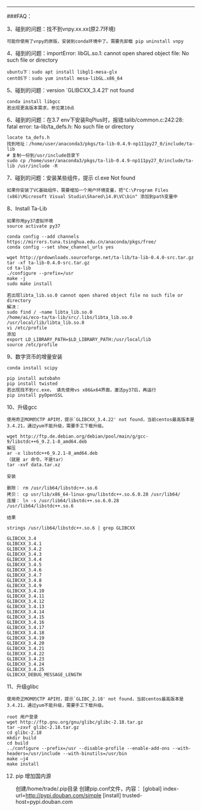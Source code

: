 
--------------------------------------------------------------------------------------------
###FAQ：

3、碰到的问题：找不到vnpy.xx.xx(原2.7环境)

    可能你使用了vnpy的原版，安装到conda环境中了。需要先卸载 pip uninstall vnpy


4、碰到的问题：importError: libGL.so.1: cannot open shared object file: No such file or directory

    ubuntu下：sudo apt install libgl1-mesa-glx
    centOS下：sudo yum install mesa-libGL.x86_64

5、碰到的问题：version `GLIBCXX_3.4.21' not found

    conda install libgcc
    若出现更高版本需求，参见第10点

6、碰到的问题：在3.7 env下安装RqPlus时，报错:talib/common.c:242:28: fatal error: ta-lib/ta_defs.h: No such file or directory

    locate ta_defs.h
    找到地址：/home/user/anaconda3/pkgs/ta-lib-0.4.9-np111py27_0/include/ta-lib
    # 复制一份到/usr/include目录下
    sudo cp /home/user/anaconda3/pkgs/ta-lib-0.4.9-np111py27_0/include/ta-lib /usr/include -R

7、碰到的问题：安装某些组件，提示 cl.exe Not found

    如果你安装了VC基础组件，需要增加一个用户环境变量，把"C:\Program Files (x86)\Microsoft Visual Studio\Shared\14.0\VC\bin" 添加到path变量中

8、Install Ta-Lib
    
    如果你用py37虚拟环境
    source activate py37
    
    conda config --add channels https://mirrors.tuna.tsinghua.edu.cn/anaconda/pkgs/free/
    conda config --set show_channel_urls yes
   
    wget http://prdownloads.sourceforge.net/ta-lib/ta-lib-0.4.0-src.tar.gz
    tar -xf ta-lib-0.4.0-src.tar.gz
    cd ta-lib
    ./configure --prefix=/usr
    make -j
    sudo make install
      
    若出现libta_lib.so.0 cannot open shared object file no such file or directory
    解决：
    sudo find / -name libta_lib.so.0    
    /home/ai/eco-ta/ta-lib/src/.libs/libta_lib.so.0    
    /usr/local/lib/libta_lib.so.0    
    vi /etc/profile    
    添加    
    export LD_LIBRARY_PATH=$LD_LIBRARY_PATH:/usr/local/lib    
    source /etc/profile

9、数字货币的增量安装

    conda install scipy
    
    pip install autobahn
    pip install twisted
    若出现找不到rc.exe， 请先使用vs x86&x64界面，激活py37后，再运行
    pip install pyOpenSSL

10、升级gcc

    使用奇正MOM的CTP API时，提示`GLIBCXX_3.4.22' not found，当前centos最高版本是 3.4.21，通过yum不能升级，需要手工下载升级。
    
    wget http://ftp.de.debian.org/debian/pool/main/g/gcc-9/libstdc++6_9.2.1-8_amd64.deb
    解压
    ar -x libstdc++6_9.2.1-8_amd64.deb    
    （就是 ar 命令，不是tar）    
    tar -xvf data.tar.xz

    安装
    
    删除： rm /usr/lib64/libstdc++.so.6    
    拷贝： cp usr/lib/x86_64-linux-gnu/libstdc++.so.6.0.28 /usr/lib64/    
    连接： ln -s /usr/lib64/libstdc++.so.6.0.28    /usr/lib64/libstdc++.so.6
    
    结果

    strings /usr/lib64/libstdc++.so.6 | grep GLIBCXX
    
    GLIBCXX_3.4
    GLIBCXX_3.4.1
    GLIBCXX_3.4.2
    GLIBCXX_3.4.3
    GLIBCXX_3.4.4
    GLIBCXX_3.4.5
    GLIBCXX_3.4.6
    GLIBCXX_3.4.7
    GLIBCXX_3.4.8
    GLIBCXX_3.4.9
    GLIBCXX_3.4.10
    GLIBCXX_3.4.11
    GLIBCXX_3.4.12
    GLIBCXX_3.4.13
    GLIBCXX_3.4.14
    GLIBCXX_3.4.15
    GLIBCXX_3.4.16
    GLIBCXX_3.4.17
    GLIBCXX_3.4.18
    GLIBCXX_3.4.19
    GLIBCXX_3.4.20
    GLIBCXX_3.4.21
    GLIBCXX_3.4.22
    GLIBCXX_3.4.23
    GLIBCXX_3.4.24
    GLIBCXX_3.4.25
    GLIBCXX_DEBUG_MESSAGE_LENGTH

11、升级glibc

    使用奇正MOM的CTP API时，提示`GLIBC_2.18' not found，当前centos最高版本是 3.4.21，通过yum不能升级，需要手工下载升级。
    
    root 用户登录
    wget http://ftp.gnu.org/gnu/glibc/glibc-2.18.tar.gz
    tar –zxvf glibc-2.18.tar.gz
    cd glibc-2.18
    mkdir build
    cd build
    ../configure --prefix=/usr --disable-profile --enable-add-ons --with-headers=/usr/include --with-binutils=/usr/bin
    make –j4
    make install

12. pip 增加国内源


    创建/home/trade/.pip目录
    创建pip.conf文件，内容：
    [global]
    index-url=http://pypi.douban.com/simple
    [install]
    trusted-host=pypi.douban.com
